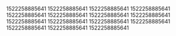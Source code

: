 1522258885641
1522258885641
1522258885641
1522258885641
1522258885641
1522258885641
1522258885641
1522258885641
1522258885641
1522258885641
1522258885641
1522258885641
1522258885641
1522258885641
1522258885641